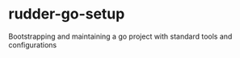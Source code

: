 # rudder-go-setup
Bootstrapping and maintaining a go project with standard tools and configurations
